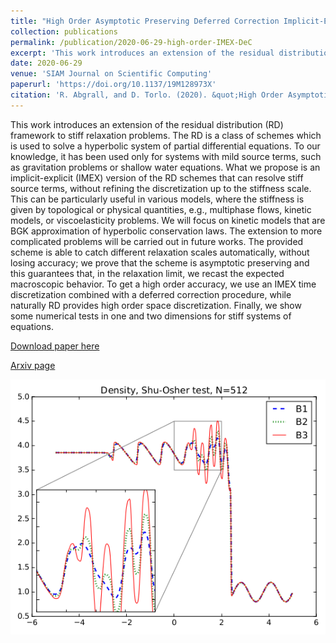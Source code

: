 ```yaml
---
title: "High Order Asymptotic Preserving Deferred Correction Implicit-Explicit Schemes for Kinetic Models"
collection: publications
permalink: /publication/2020-06-29-high-order-IMEX-DeC
excerpt: 'This work introduces an extension of the residual distribution (RD) framework to stiff relaxation problems. The RD is a class of schemes which is used to solve a hyperbolic system of partial differential equations. [Download paper](/files/publications/RD_IMEX_DeC.pdf)'
date: 2020-06-29
venue: 'SIAM Journal on Scientific Computing'
paperurl: 'https://doi.org/10.1137/19M128973X'
citation: 'R. Abgrall, and D. Torlo. (2020). &quot;High Order Asymptotic Preserving Deferred Correction Implicit-Explicit Schemes for Kinetic Models.&quot; <i>SIAM Journal on Scientific Computing</i>, 42(3): B816--B845.'
---
```

This work introduces an extension of the residual distribution (RD) framework to stiff relaxation problems. The RD is a class of schemes which is used to solve a hyperbolic system of partial differential equations. To our knowledge, it has been used only for systems with mild source terms, such as gravitation problems or shallow water equations. What we propose is an implicit-explicit (IMEX) version of the RD schemes that can resolve stiff source terms, without refining the discretization up to the stiffness scale. This can be particularly useful in various models, where the stiffness is given by topological or physical quantities, e.g., multiphase flows, kinetic models, or viscoelasticity problems. We will focus on kinetic models that are BGK approximation of hyperbolic conservation laws. The extension to more complicated problems will be carried out in future works. The provided scheme is able to catch different relaxation scales automatically, without losing accuracy; we prove that the scheme is asymptotic preserving and this guarantees that, in the relaxation limit, we recast the expected macroscopic behavior. To get a high order accuracy, we use an IMEX time discretization combined with a deferred correction procedure, while naturally RD provides high order space discretization. Finally, we show some numerical tests in one and two dimensions for stiff systems of equations.


[Download paper here](/files/publications/RD_IMEX_DeC.pdf)

[Arxiv page](https://arxiv.org/abs/1811.09284)

![Shu Osher test](/images/research/kineticEuler.png)
